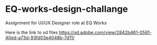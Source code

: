 # EQ-works-design-challange
Assignment for UI/UX Designer role at EQ Works

Here is the link to xd files https://xd.adobe.com/view/2842b461-0581-40ed-a73d-93fd03e4048b-7d11/
